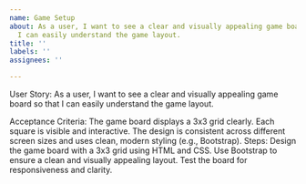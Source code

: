 ```yaml
---
name: Game Setup
about: As a user, I want to see a clear and visually appealing game board so that
  I can easily understand the game layout.
title: ''
labels: ''
assignees: ''

---
```


User Story: As a user, I want to see a clear and visually appealing game board so that I can easily understand the game layout.

Acceptance Criteria:
The game board displays a 3x3 grid clearly.
Each square is visible and interactive.
The design is consistent across different screen sizes and uses clean, modern styling (e.g., Bootstrap).
Steps:
Design the game board with a 3x3 grid using HTML and CSS.
Use Bootstrap to ensure a clean and visually appealing layout.
Test the board for responsiveness and clarity.

